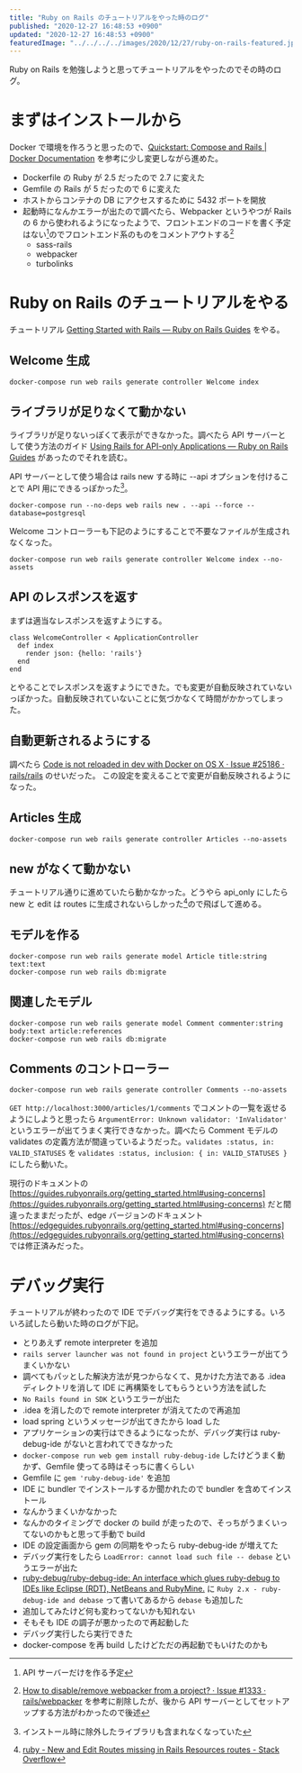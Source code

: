 ```yaml
---
title: "Ruby on Rails のチュートリアルをやった時のログ"
published: "2020-12-27 16:48:53 +0900"
updated: "2020-12-27 16:48:53 +0900"
featuredImage: "../../../../images/2020/12/27/ruby-on-rails-featured.jpg"
---
```


Ruby on Rails を勉強しようと思ってチュートリアルをやったのでその時のログ。

# まずはインストールから

Docker で環境を作ろうと思ったので、[Quickstart: Compose and Rails | Docker Documentation](https://docs.docker.com/compose/rails/) を参考に少し変更しながら進めた。

- Dockerfile の Ruby が 2.5 だったので 2.7 に変えた
- Gemfile の Rails が 5 だったので 6 に変えた
- ホストからコンテナの DB にアクセスするために 5432 ポートを開放
- 起動時になんかエラーが出たので調べたら、Webpacker というやつが Rails の 6 から使われるようになったようで、フロントエンドのコードを書く予定はない[^1]のでフロントエンド系のものをコメントアウトする[^2]
  - sass-rails
  - webpacker
  - turbolinks

[^1]: API サーバーだけを作る予定
[^2]: [How to disable/remove webpacker from a project? · Issue #1333 · rails/webpacker](https://github.com/rails/webpacker/issues/1333) を参考に削除したが、後から API サーバーとしてセットアップする方法がわかったので後述

# Ruby on Rails のチュートリアルをやる

チュートリアル [Getting Started with Rails — Ruby on Rails Guides](https://guides.rubyonrails.org/getting_started.html) をやる。

## Welcome 生成

```
docker-compose run web rails generate controller Welcome index
```

## ライブラリが足りなくて動かない

ライブラリが足りないっぽくて表示ができなかった。調べたら API サーバーとして使う方法のガイド [Using Rails for API-only Applications — Ruby on Rails Guides](https://guides.rubyonrails.org/api_app.html) があったのでそれを読む。

API サーバーとして使う場合は rails new する時に --api オプションを付けることで API 用にできるっぽかった[^3]。

```
docker-compose run --no-deps web rails new . --api --force --database=postgresql
```

Welcome コントローラーも下記のようにすることで不要なファイルが生成されなくなった。

```
docker-compose run web rails generate controller Welcome index --no-assets
```

[^3]: インストール時に除外したライブラリも含まれなくなっていた

## API のレスポンスを返す

まずは適当なレスポンスを返すようにする。

```
class WelcomeController < ApplicationController
  def index
    render json: {hello: 'rails'}
  end
end
```

とやることでレスポンスを返すようにできた。でも変更が自動反映されていないっぽかった。自動反映されていないことに気づかなくて時間がかかってしまった。

## 自動更新されるようにする

調べたら [Code is not reloaded in dev with Docker on OS X · Issue #25186 · rails/rails](https://github.com/rails/rails/issues/25186#issuecomment-530275858) のせいだった。 この設定を変えることで変更が自動反映されるようになった。

## Articles 生成

```
docker-compose run web rails generate controller Articles --no-assets
```

## new がなくて動かない

チュートリアル通りに進めていたら動かなかった。どうやら api_only にしたら new と edit は routes に生成されないらしかった[^4]ので飛ばして進める。

[^4]: [ruby - New and Edit Routes missing in Rails Resources routes - Stack Overflow](https://stackoverflow.com/questions/60531303/new-and-edit-routes-missing-in-rails-resources-routes)

## モデルを作る

```
docker-compose run web rails generate model Article title:string text:text
docker-compose run web rails db:migrate
```

## 関連したモデル

```
docker-compose run web rails generate model Comment commenter:string body:text article:references
docker-compose run web rails db:migrate
```

## Comments のコントローラー

```
docker-compose run web rails generate controller Comments --no-assets
```

`GET http://localhost:3000/articles/1/comments` でコメントの一覧を返せるようにしようと思ったら `ArgumentError: Unknown validator: 'InValidator'` というエラーが出てうまく実行できなかった。調べたら Comment モデルの validates の定義方法が間違っているようだった。`validates :status, in: VALID_STATUSES` を `validates :status, inclusion: { in: VALID_STATUSES }` にしたら動いた。

現行のドキュメントの [https://guides.rubyonrails.org/getting_started.html#using-concerns](https://guides.rubyonrails.org/getting_started.html#using-concerns) だと間違ったままだったが、edge バージョンのドキュメント [https://edgeguides.rubyonrails.org/getting_started.html#using-concerns](https://edgeguides.rubyonrails.org/getting_started.html#using-concerns) では修正済みだった。

# デバッグ実行

チュートリアルが終わったので IDE でデバッグ実行をできるようにする。いろいろ試したら動いた時のログが下記。

- とりあえず remote interpreter を追加
- `rails server launcher was not found in project` というエラーが出てうまくいかない
- 調べてもパッとした解決方法が見つからなくて、見かけた方法である .idea ディレクトリを消して IDE に再構築をしてもらうという方法を試した
- `No Rails found in SDK` というエラーが出た
- .idea を消したので remote interpreter が消えてたので再追加
- load spring というメッセージが出てきたから load した
- アプリケーションの実行はできるようになったが、デバッグ実行は ruby-debug-ide がないと言われてできなかった
- `docker-compose run web gem install ruby-debug-ide` したけどうまく動かず、Gemfile 使ってる時はそっちに書くらしい
- Gemfile に `gem 'ruby-debug-ide'` を追加
- IDE に bundler でインストールするか聞かれたので bundler を含めてインストール
- なんかうまくいかなかった
- なんかのタイミングで docker の build が走ったので、そっちがうまくいってないのかもと思って手動で build
- IDE の設定画面から gem の同期をやったら ruby-debug-ide が増えてた
- デバッグ実行をしたら `LoadError: cannot load such file -- debase` というエラーが出た
- [ruby-debug/ruby-debug-ide: An interface which glues ruby-debug to IDEs like Eclipse (RDT), NetBeans and RubyMine.](https://github.com/ruby-debug/ruby-debug-ide) に `Ruby 2.x - ruby-debug-ide and debase` って書いてあるから `debase` も追加した
- 追加してみたけど何も変わってないかも知れない
- そもそも IDE の調子が悪かったので再起動した
- デバッグ実行したら実行できた
- docker-compose を再 build したけどただの再起動でもいけたのかも
